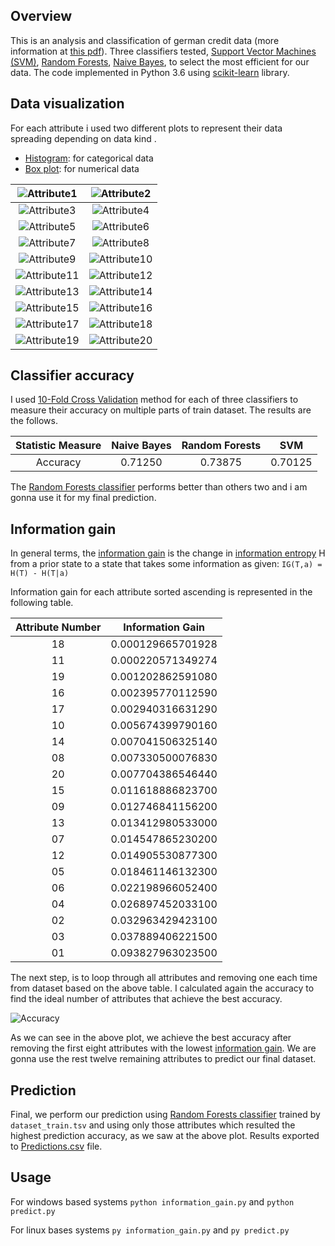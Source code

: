 ## Overview

This is an analysis and classification of german credit data (more information at [this pdf](https://github.com/chanioxaris/GermanCreditData-Classification/blob/master/docs/german-1.pdf)). Three classifiers tested, [Support Vector Machines (SVM)](http://scikit-learn.org/stable/modules/svm.html), [Random Forests](http://scikit-learn.org/stable/modules/generated/sklearn.ensemble.RandomForestClassifier.html), [Naive Bayes](http://scikit-learn.org/stable/modules/naive_bayes.html), to select the most efficient for our data. The code implemented in Python 3.6 using [scikit-learn](http://scikit-learn.org/stable/) library.


## Data visualization

For each attribute i used two different plots to represent their data spreading depending on data kind . 
- [Histogram](https://en.wikipedia.org/wiki/Histogram): for categorical data
- [Box plot](https://en.wikipedia.org/wiki/Box_plot): for numerical data


![Attribute1](https://github.com/chanioxaris/german-credit-data/blob/master/img/Attribute1.png)   |  ![Attribute2](https://github.com/chanioxaris/german-credit-data/blob/master/img/Attribute2.png) 
:-------------------------:|:-------------------------:
![Attribute3](https://github.com/chanioxaris/german-credit-data/blob/master/img/Attribute3.png)   |  ![Attribute4](https://github.com/chanioxaris/german-credit-data/blob/master/img/Attribute4.png) 
![Attribute5](https://github.com/chanioxaris/german-credit-data/blob/master/img/Attribute5.png)   |  ![Attribute6](https://github.com/chanioxaris/german-credit-data/blob/master/img/Attribute6.png) 
![Attribute7](https://github.com/chanioxaris/german-credit-data/blob/master/img/Attribute7.png)   |  ![Attribute8](https://github.com/chanioxaris/german-credit-data/blob/master/img/Attribute8.png) 
![Attribute9](https://github.com/chanioxaris/german-credit-data/blob/master/img/Attribute9.png)   |  ![Attribute10](https://github.com/chanioxaris/german-credit-data/blob/master/img/Attribute10.png) 
![Attribute11](https://github.com/chanioxaris/german-credit-data/blob/master/img/Attribute11.png)   |  ![Attribute12](https://github.com/chanioxaris/german-credit-data/blob/master/img/Attribute12.png) 
![Attribute13](https://github.com/chanioxaris/german-credit-data/blob/master/img/Attribute13.png)   |  ![Attribute14](https://github.com/chanioxaris/german-credit-data/blob/master/img/Attribute14.png) 
![Attribute15](https://github.com/chanioxaris/german-credit-data/blob/master/img/Attribute15.png)   |  ![Attribute16](https://github.com/chanioxaris/german-credit-data/blob/master/img/Attribute16.png) 
![Attribute17](https://github.com/chanioxaris/german-credit-data/blob/master/img/Attribute17.png)   |  ![Attribute18](https://github.com/chanioxaris/german-credit-data/blob/master/img/Attribute18.png) 
![Attribute19](https://github.com/chanioxaris/german-credit-data/blob/master/img/Attribute19.png)   |  ![Attribute20](https://github.com/chanioxaris/german-credit-data/blob/master/img/Attribute20.png) 





## Classifier accuracy

I used [10-Fold Cross Validation](https://en.wikipedia.org/wiki/Cross-validation_(statistics)) method for each of three classifiers to measure their accuracy on multiple parts of train dataset. The results are the follows.

| Statistic Measure | Naive Bayes | Random Forests |   SVM   | 
| :---------------: | :---------: | :-----------: | :-----: | 
|      Accuracy     |   0.71250   |    0.73875    | 0.70125 |   


The [Random Forests classifier](http://scikit-learn.org/stable/modules/generated/sklearn.ensemble.RandomForestClassifier.html) performs better than others two and i am gonna use it for my final prediction.

## Information gain

In general terms, the [information gain](https://en.wikipedia.org/wiki/Information_gain_in_decision_trees#Formal_definition) is the change in [information entropy](https://en.wikipedia.org/wiki/Entropy_(information_theory)) H from a prior state to a state that takes some information as given:
`IG(T,a) = H(T) - H(T|a)`


Information gain for each attribute sorted ascending is represented in the following table.

| Attribute Number |  Information Gain | 
| :--------------: | :---------------: | 
|        18        | 0.000129665701928 |  
|        11        | 0.000220571349274 | 
|        19        | 0.001202862591080 |   
|        16        | 0.002395770112590 |   
|        17        | 0.002940316631290 |  
|        10        | 0.005674399790160 |  
|        14        | 0.007041506325140 | 
|        08        | 0.007330500076830 |   
|        20        | 0.007704386546440 |   
|        15        | 0.011618886823700 |
|        09        | 0.012746841156200 |  
|        13        | 0.013412980533000 | 
|        07        | 0.014547865230200 |   
|        12        | 0.014905530877300 |   
|        05        | 0.018461146132300 |
|        06        | 0.022198966052400 |
|        04        | 0.026897452033100 |  
|        02        | 0.032963429423100 | 
|        03        | 0.037889406221500 |   
|        01        | 0.093827963023500 |   


The next step, is to loop through all attributes and removing one each time from dataset based on the above table. I calculated again the accuracy to find the ideal number of attributes that achieve the best accuracy.

![Accuracy](https://github.com/chanioxaris/german-credit-data/blob/master/img/Attributes-Accuracy.png)


As we can see in the above plot, we achieve the best accuracy after removing the first eight attributes with the lowest [information gain](https://en.wikipedia.org/wiki/Information_gain_in_decision_trees#Formal_definition). We are gonna use the rest twelve remaining attributes to predict our final dataset.

## Prediction 

Final, we perform our prediction using [Random Forests classifier](http://scikit-learn.org/stable/modules/generated/sklearn.ensemble.RandomForestClassifier.html) trained by `dataset_train.tsv` and using only those attributes which resulted the highest prediction accuracy, as we saw at the above plot. Results exported to [Predictions.csv](https://github.com/chanioxaris/GermanCreditData-Mining/blob/master/output/Predictions.csv) file.


## Usage

For windows based systems `python information_gain.py` and `python predict.py`

For linux bases systems `py information_gain.py` and `py predict.py`
